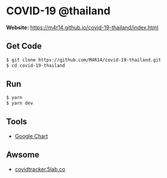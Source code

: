 # COVID-19 @thailand

**Website:** https://m4r14.github.io/covid-19-thailand/index.html

## Get Code
```sh
$ git clone https://github.com/M4R14/covid-19-thailand.git
$ cd covid-19-thailand
```

## Run
```sh
$ yarn
$ yarn dev
```

## Tools
- [Google Chart](https://developers.google.com/chart)

## Awsome
- [covidtracker.5lab.co](https://covidtracker.5lab.co/)
